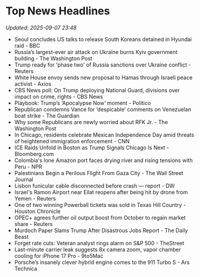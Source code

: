 # Top News Headlines

_Updated: 2025-09-07 23:48_

- Seoul concludes US talks to release South Koreans detained in Hyundai raid - BBC
- Russia’s largest-ever air attack on Ukraine burns Kyiv government building - The Washington Post
- Trump ready for 'phase two' of Russia sanctions over Ukraine conflict - Reuters
- White House envoy sends new proposal to Hamas through Israeli peace activist - Axios
- CBS News poll: On Trump deploying National Guard, divisions over impact on crime, rights - CBS News
- Playbook: Trump’s ‘Apocalypse Now’ moment - Politico
- Republican condemns Vance for ‘despicable’ comments on Venezuelan boat strike - The Guardian
- Why some Republicans are newly worried about RFK Jr. - The Washington Post
- In Chicago, residents celebrate Mexican Independence Day amid threats of heightened immigration enforcement - CNN
- ICE Raids Unfold in Boston as Trump Signals Chicago Is Next - Bloomberg.com
- Colombia's lone Amazon port faces drying river and rising tensions with Peru - NPR
- Palestinians Begin a Perilous Flight From Gaza City - The Wall Street Journal
- Lisbon funicular cable disconnected before crash — report - DW
- Israel's Ramon Airport near Eilat reopens after being hit by drone from Yemen - Reuters
- One of two winning Powerball tickets was sold in Texas Hill Country - Houston Chronicle
- OPEC+ agrees further oil output boost from October to regain market share - Reuters
- Murdoch Paper Slams Trump After Disastrous Jobs Report - The Daily Beast
- Forget rate cuts: Veteran analyst rings alarm on S&P 500 - TheStreet
- Last-minute carrier leak suggests 8x camera zoom, vapor chamber cooling for iPhone 17 Pro - 9to5Mac
- Porsche’s insanely clever hybrid engine comes to the 911 Turbo S - Ars Technica